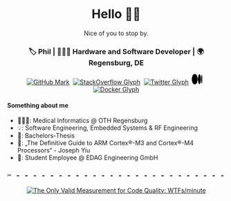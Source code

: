 <div align="center">

# Hello 👋🏼
Nice of you to stop by.

### 🏷 Phil | 👨🏻‍💻 Hardware and Software Developer | 🌍 Regensburg, DE
  
[<img alt="GitHub Mark" src="https://github.githubassets.com/images/modules/logos_page/GitHub-Mark.png" width="24" height="24" />](https://github.com/chilippso "My GitHub")&nbsp;&nbsp;[<img alt="StackOverflow Glyph" src="https://raw.githubusercontent.com/StackExchange/Stacks-Icons/production/src/Icon/LogoGlyphMd.svg" width="24" height="24" />](https://stackoverflow.com/users/11121901/chilippso "My StackOverflow")&nbsp;&nbsp;[<img alt="Twitter Glyph" src="https://github.com/johan/svg-cleanups/blob/master/logos/twitter.svg" width="24" height="24" />](https://twitter.com/chilippso "My Twitter")&nbsp;&nbsp;[<img alt="Medium Glyph" src="https://raw.githubusercontent.com/Medium/medium-logos/master/03_Symbol/01_Black/SVG/Medium_Symbol_NoPadding.svg" width="24" height="24" />](https://medium.com/@chilippso "My Medium")&nbsp;&nbsp;[<img alt="Docker Glyph" src="https://www.docker.com/sites/default/files/d8/2019-07/vertical-logo-monochromatic.png" width="24" height="24" />](https://hub.docker.com/u/chilippso "My DockerHub")
  
</div>

#### Something about me

- 👨🏻‍🎓: Medical Informatics @ OTH Regensburg
- 💡: Software Engineering, Embedded Systems & RF Engineering
- 🚧: Bachelors-Thesis
- 📖: „The Definitive Guide to ARM Cortex®-M3 and Cortex®-M4 Processors“ - Joseph Yiu
- 💼: Student Employee @ EDAG Engineering GmbH

<h3>
<pre>
✂︎ - - - - - - - - - - - - - - - - - - - - - - - - - - - - - - - - - - - - - - - - - - - - -
</pre>
</h3>

<div align="center">

[![The Only Valid Measurement for Code Quality: WTFs/minute](https://mk0osnewswb2dmu4h0a.kinstacdn.com/images/comics/wtfm.jpg "The Only Valid Measurement for Code Quality: WTFs/minute")](https://www.osnews.com/story/19266/WTFsm/)

</div>
